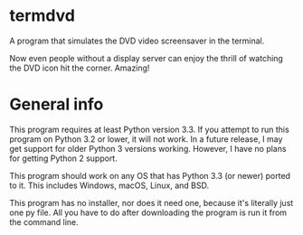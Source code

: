 # termdvd
A program that simulates the DVD video screensaver in the terminal.

Now even people without a display server can enjoy the thrill of watching the DVD icon hit the corner. Amazing!

# General info
This program requires at least Python version 3.3. If you attempt to run this program on Python 3.2 or lower, it will not work. In a future release, I may get support for older Python 3 versions working. However, I have no plans for getting Python 2 support.

This program should work on any OS that has Python 3.3 (or newer) ported to it. This includes Windows, macOS, Linux, and BSD.

This program has no installer, nor does it need one, because it's literally just one py file. All you have to do after downloading the program is run it from the command line.

